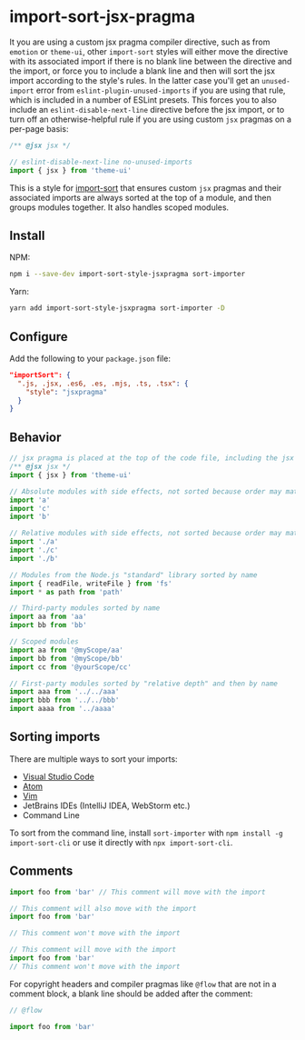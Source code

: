 # import-sort-jsx-pragma

It you are using a custom jsx pragma compiler directive, such as from `emotion` or `theme-ui`, other `import-sort`
styles will either move the directive with its associated import if there is no blank line between the directive and the
import, or force you to include a blank line and then will sort the jsx import according to the style's rules. In the latter
case you'll get an `unused-import` error from `eslint-plugin-unused-imports` if you are using that rule, which is included
in a number of ESLint presets. This forces you to also include an `eslint-disable-next-line` directive before the jsx import,
or to turn off an otherwise-helpful rule if you are using custom `jsx` pragmas on a per-page basis:

```js
/** @jsx jsx */

// eslint-disable-next-line no-unused-imports
import { jsx } from 'theme-ui'
```

This is a style for [import-sort](https://github.com/renke/import-sort) that ensures custom `jsx` pragmas and their associated
imports are always sorted at the top of a module, and then groups modules together. It also handles scoped modules.

## Install

NPM:

```bash
npm i --save-dev import-sort-style-jsxpragma sort-importer
```

Yarn:

```bash
yarn add import-sort-style-jsxpragma sort-importer -D
```

## Configure

Add the following to your `package.json` file:

```json
"importSort": {
  ".js, .jsx, .es6, .es, .mjs, .ts, .tsx": {
    "style": "jsxpragma"
  }
}
```

## Behavior

```js
// jsx pragma is placed at the top of the code file, including the jsx import.
/** @jsx jsx */
import { jsx } from 'theme-ui'

// Absolute modules with side effects, not sorted because order may matter)
import 'a'
import 'c'
import 'b'

// Relative modules with side effects, not sorted because order may matter
import './a'
import './c'
import './b'

// Modules from the Node.js "standard" library sorted by name
import { readFile, writeFile } from 'fs'
import * as path from 'path'

// Third-party modules sorted by name
import aa from 'aa'
import bb from 'bb'

// Scoped modules
import aa from '@myScope/aa'
import bb from '@myScope/bb'
import cc from '@yourScope/cc'

// First-party modules sorted by "relative depth" and then by name
import aaa from '../../aaa'
import bbb from '../../bbb'
import aaaa from '../aaaa'
```

## Sorting imports

There are multiple ways to sort your imports:

- [Visual Studio Code](https://marketplace.visualstudio.com/items?itemName=amatiasq.sort-imports)
- [Atom](https://atom.io/packages/atom-import-sort)
- [Vim](https://github.com/ruanyl/vim-sort-imports)
- JetBrains IDEs (IntelliJ IDEA, WebStorm etc.)
- Command Line

To sort from the command line, install `sort-importer` with `npm install -g import-sort-cli` or use it directly with `npx import-sort-cli`.

## Comments

```js
import foo from 'bar' // This comment will move with the import
```

```js
// This comment will also move with the import
import foo from 'bar'
```

```js
// This comment won't move with the import

// This comment will move with the import
import foo from 'bar'
// This comment won't move with the import
```

For copyright headers and compiler pragmas like `@flow` that are not in a comment block, a blank line should be added after the comment:

```js
// @flow

import foo from 'bar'
```
